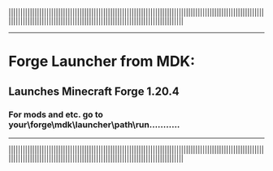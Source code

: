 ||||||||||||||||||||||||||||||||||||||||||||||||||||||||||||||||||||||||||||||||||||||||||||||||||||||||||||||||||||||||||||||||||||||||||||||||||||||||||||||||||||||||||||||||||||||
__________________________________________________________________________________________________________________________________
# Forge Launcher from MDK:                                                                                                     
## Launches Minecraft Forge 1.20.4
### For mods and etc. go to your\forge\mdk\launcher\path\run\...........
__________________________________________________________________________________________________________________________________
||||||||||||||||||||||||||||||||||||||||||||||||||||||||||||||||||||||||||||||||||||||||||||||||||||||||||||||||||||||||||||||||||||||||||||||||||||||||||||||||||||||||||||||||||||||
